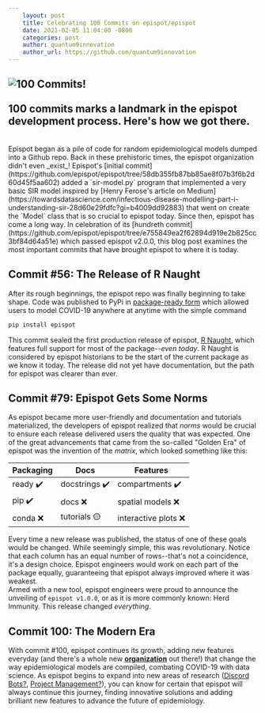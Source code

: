 ```yaml
---
    layout: post
    title: Celebrating 100 Commits on epispot/epispot
    date: 2021-02-05 11:04:00 -0800
    categories: post
    author: quantum9innovation
    author_url: https://github.com/quantum9innovation
---
```

![100 Commits!](https://external-content.duckduckgo.com/iu/?u=https%3A%2F%2Fgshaw0.files.wordpress.com%2F2013%2F12%2Fwonder-100-milestone-image-640x385.jpg&f=1&nofb=1)
<br><br>
100 commits marks a landmark in the epispot development process. Here's how we got there.
---
<br>
Epispot began as a pile of code for random epidemiological models dumped into a Github repo. Back in these prehistoric times, the epispot organization didn't even _exist_!
Epispot's [initial commit](https://github.com/epispot/epispot/tree/58db355fb87bb85ae8f07b3f6b2d60d45f5aa602) added a `sir-model.py` program that implemented a very basic SIR model 
inspired by [Henry Ferose's article on Medium](https://towardsdatascience.com/infectious-disease-modelling-part-i-understanding-sir-28d60e29fdfc?gi=b4009dd92883) that went on 
create the `Model` class that is so crucial to epispot today. Since then, epispot has come a long way. In celebration of its 
[hundreth commit](https://github.com/epispot/epispot/tree/e755849ea2f62894d919e2b825cc3bf84d64a51e) which passed epispot v2.0.0, this blog post examines the most important commits 
that have brought epispot to where it is today.

## Commit #56: The Release of R Naught

After its rough beginnings, the epispot repo was finally beginning to take shape. Code was published to PyPi in 
[package-ready form](https://github.com/epispot/epispot/tree/e83a6164eb20d24f9958d142c39167dca38ff89b) which allowed users to model COVID-19 anywhere at anytime with the simple 
command
```sh
pip install epispot
```
This commit sealed the first production release of epispot, [R Naught](https://github.com/epispot/epispot/releases/tag/v0.1-beta), which features full support for most of the 
package--_even today_. R Naught is considered by epispot historians to be the start of the current package as we know it today. The release did not yet have documentation, but the path for epispot was clearer than ever.

## Commit #79: Epispot Gets Some Norms

As epispot became more user-friendly and documentation and tutorials materialized, the developers of epispot realized that _norms_ would be crucial to ensure each release 
delivered users the quality that was expected. One of the great advancements that came from the so-called "Golden Era" of epispot was the invention of the _matrix_, which looked 
something like this:

Packaging| Docs | Features
--- | --- | ---
ready ✔️  | docstrings ✔️   | compartments ✔️ 
pip ✔️   | docs ❌ | spatial models ❌ 
conda ❌ | tutorials 🟡  | interactive plots ❌ 

Every time a new release was published, the status of one of these goals would be changed. While seemingly simple, this was revolutionary. Notice that each column has an equal 
number of rows--that's not a coincidence, it's a design choice. Epispot engineers would work on each part of the package equally, guaranteeing that epispot always improved 
where it was weakest.
<br>
Armed with a new tool, epispot engineers were proud to announce the unveiling of `epispot v1.0.0`, or as it is more commonly known: Herd Immunity. This release changed _everything_.

## Commit 100: The Modern Era

With commit #100, epispot continues its growth, adding new features everyday (and there's a whole new [**organization**](https://www.github.com/epispot) out there!) that 
change the way epidemiological models are compiled, combating COVID-19 with data science. As epispot begins to expand into new areas of research ([Discord Bots?](https://www.github.com/epispot/covid19-tracker), [Project Management?](https://www.github.com/epispot/Tasker)), you can know for certain that epispot will 
always continue this journey, finding innovative solutions and adding brilliant new features to advance the future of epidemiology.

